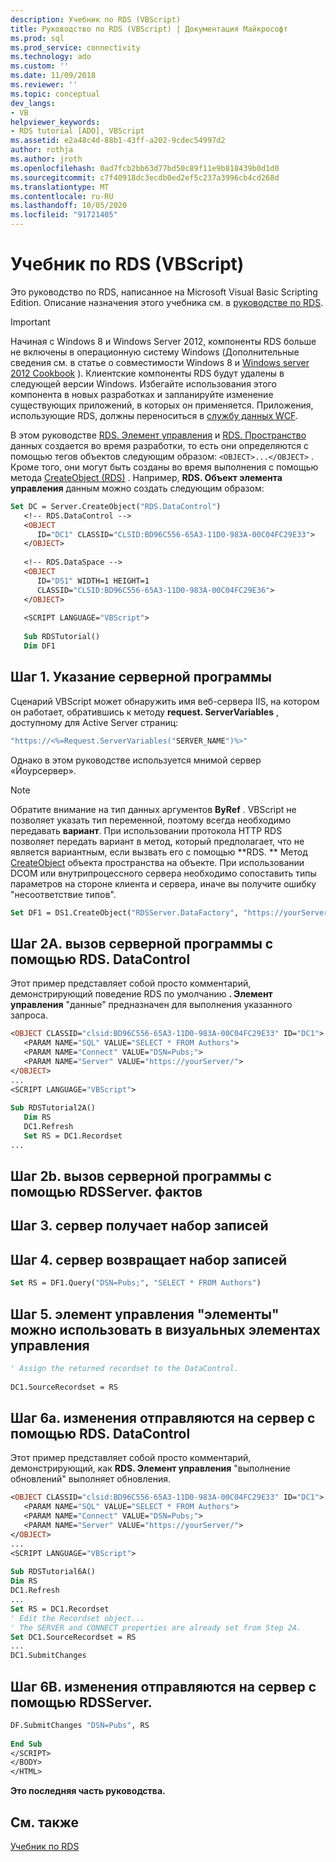 ```yaml
---
description: Учебник по RDS (VBScript)
title: Руководство по RDS (VBScript) | Документация Майкрософт
ms.prod: sql
ms.prod_service: connectivity
ms.technology: ado
ms.custom: ''
ms.date: 11/09/2018
ms.reviewer: ''
ms.topic: conceptual
dev_langs:
- VB
helpviewer_keywords:
- RDS tutorial [ADO], VBScript
ms.assetid: e2a48c4d-88b1-43ff-a202-9cdec54997d2
author: rothja
ms.author: jroth
ms.openlocfilehash: 0ad7fcb2bb63d77bd50c89f11e9b818439b0d1d0
ms.sourcegitcommit: c7f40918dc3ecdb0ed2ef5c237a3996cb4cd268d
ms.translationtype: MT
ms.contentlocale: ru-RU
ms.lasthandoff: 10/05/2020
ms.locfileid: "91721405"
---
```

# <a name="rds-tutorial-vbscript"></a>Учебник по RDS (VBScript)
Это руководство по RDS, написанное на Microsoft Visual Basic Scripting Edition. Описание назначения этого учебника см. в [руководстве по RDS](./rds-tutorial.md).  
  
> [!IMPORTANT]
>  Начиная с Windows 8 и Windows Server 2012, компоненты RDS больше не включены в операционную систему Windows (Дополнительные сведения см. в статье о совместимости Windows 8 и [Windows server 2012 Cookbook](https://www.microsoft.com/download/details.aspx?id=27416) ). Клиентские компоненты RDS будут удалены в следующей версии Windows. Избегайте использования этого компонента в новых разработках и запланируйте изменение существующих приложений, в которых он применяется. Приложения, использующие RDS, должны переноситься в [службу данных WCF](/dotnet/framework/wcf/).  
  
 В этом руководстве [RDS. Элемент управления](../../reference/rds-api/datacontrol-object-rds.md) и [RDS. Пространство](../../reference/rds-api/dataspace-object-rds.md) данных создается во время разработки, то есть они определяются с помощью тегов объектов следующим образом: `<OBJECT>...</OBJECT>` . Кроме того, они могут быть созданы во время выполнения с помощью метода [CreateObject (RDS)](../../reference/rds-api/createobject-method-rds.md) . Например, **RDS. Объект элемента управления** данным можно создать следующим образом:  
  
```vb
Set DC = Server.CreateObject("RDS.DataControl")  
   <!-- RDS.DataControl -->  
   <OBJECT   
      ID="DC1" CLASSID="CLSID:BD96C556-65A3-11D0-983A-00C04FC29E33">  
   </OBJECT>  
  
   <!-- RDS.DataSpace -->  
   <OBJECT   
      ID="DS1" WIDTH=1 HEIGHT=1  
      CLASSID="CLSID:BD96C556-65A3-11D0-983A-00C04FC29E36">  
   </OBJECT>  
  
   <SCRIPT LANGUAGE="VBScript">  
  
   Sub RDSTutorial()  
   Dim DF1   
```  
  
## <a name="step-1---specify-a-server-program"></a>Шаг 1. Указание серверной программы  
 Сценарий VBScript может обнаружить имя веб-сервера IIS, на котором он работает, обратившись к методу **request. ServerVariables** , доступному для Active Server страниц:  
  
```vb
"https://<%=Request.ServerVariables("SERVER_NAME")%>"  
```  
  
 Однако в этом руководстве используется мнимой сервер «Йоурсервер».  
  
> [!NOTE]
>  Обратите внимание на тип данных аргументов **ByRef** . VBScript не позволяет указать тип переменной, поэтому всегда необходимо передавать **вариант**. При использовании протокола HTTP RDS позволяет передать вариант в метод, который предполагает, что не является вариантным, если вызвать его с помощью **RDS. ** Метод [CreateObject](../../reference/rds-api/createobject-method-rds.md) объекта пространства на объекте. При использовании DCOM или внутрипроцессного сервера необходимо сопоставить типы параметров на стороне клиента и сервера, иначе вы получите ошибку "несоответствие типов".  
  
```vb
Set DF1 = DS1.CreateObject("RDSServer.DataFactory", "https://yourServer")  
```  
  
## <a name="step-2a---invoke-the-server-program-with-rdsdatacontrol"></a>Шаг 2A. вызов серверной программы с помощью RDS. DataControl  
 Этот пример представляет собой просто комментарий, демонстрирующий поведение RDS по умолчанию **. Элемент управления** "данные" предназначен для выполнения указанного запроса.  
  
```vb
<OBJECT CLASSID="clsid:BD96C556-65A3-11D0-983A-00C04FC29E33" ID="DC1">  
   <PARAM NAME="SQL" VALUE="SELECT * FROM Authors">  
   <PARAM NAME="Connect" VALUE="DSN=Pubs;">  
   <PARAM NAME="Server" VALUE="https://yourServer/">  
</OBJECT>  
...  
<SCRIPT LANGUAGE="VBScript">  
  
Sub RDSTutorial2A()  
   Dim RS  
   DC1.Refresh  
   Set RS = DC1.Recordset  
...  
```  
  
## <a name="step-2b---invoke-the-server-program-with-rdsserverdatafactory"></a>Шаг 2b. вызов серверной программы с помощью RDSServer. фактов  
  
## <a name="step-3---server-obtains-a-recordset"></a>Шаг 3. сервер получает набор записей  
  
## <a name="step-4---server-returns-the-recordset"></a>Шаг 4. сервер возвращает набор записей  
  
```vb
Set RS = DF1.Query("DSN=Pubs;", "SELECT * FROM Authors")  
```  
  
## <a name="step-5---datacontrol-is-made-usable-by-visual-controls"></a>Шаг 5. элемент управления "элементы" можно использовать в визуальных элементах управления  
  
```vb
' Assign the returned recordset to the DataControl.  
  
DC1.SourceRecordset = RS  
```  
  
## <a name="step-6a---changes-are-sent-to-the-server-with-rdsdatacontrol"></a>Шаг 6a. изменения отправляются на сервер с помощью RDS. DataControl  
 Этот пример представляет собой просто комментарий, демонстрирующий, как **RDS. Элемент управления** "выполнение обновлений" выполняет обновления.  
  
```vb
<OBJECT CLASSID="clsid:BD96C556-65A3-11D0-983A-00C04FC29E33" ID="DC1">  
   <PARAM NAME="SQL" VALUE="SELECT * FROM Authors">  
   <PARAM NAME="Connect" VALUE="DSN=Pubs;">  
   <PARAM NAME="Server" VALUE="https://yourServer/">  
</OBJECT>  
...  
<SCRIPT LANGUAGE="VBScript">  
  
Sub RDSTutorial6A()  
Dim RS  
DC1.Refresh  
...  
Set RS = DC1.Recordset  
' Edit the Recordset object...  
' The SERVER and CONNECT properties are already set from Step 2A.  
Set DC1.SourceRecordset = RS  
...  
DC1.SubmitChanges  
```  
  
## <a name="step-6b---changes-are-sent-to-the-server-with-rdsserverdatafactory"></a>Шаг 6B. изменения отправляются на сервер с помощью RDSServer.  
  
```vb
DF.SubmitChanges "DSN=Pubs", RS  
  
End Sub  
</SCRIPT>  
</BODY>  
</HTML>  
```  
  
 **Это последняя часть руководства.**  
  
## <a name="see-also"></a>См. также  
 [Учебник по RDS](./rds-tutorial.md)